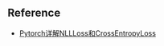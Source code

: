 

## Reference
- [Pytorch详解NLLLoss和CrossEntropyLoss](https://blog.csdn.net/weixin_43593330/article/details/108622747?ops_request_misc=%257B%2522request%255Fid%2522%253A%2522165024986616781685372469%2522%252C%2522scm%2522%253A%252220140713.130102334..%2522%257D&request_id=165024986616781685372469&biz_id=0&utm_medium=distribute.pc_search_result.none-task-blog-2~all~top_click~default-2-108622747.142^v9^control,157^v4^control&utm_term=NLLLoss&spm=1018.2226.3001.4187)

